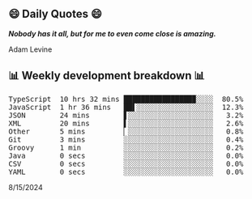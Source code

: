 ## 😄 Daily Quotes 😄

_**Nobody has it all, but for me to even come close is amazing.**_

Adam Levine



## 📊 Weekly development breakdown 📊

<pre>TypeScript  10 hrs 32 mins ████████████████▉░░░░  80.5%
JavaScript  1 hr 36 mins   ██▌░░░░░░░░░░░░░░░░░░  12.3%
JSON        24 mins        ▋░░░░░░░░░░░░░░░░░░░░   3.2%
XML         20 mins        ▌░░░░░░░░░░░░░░░░░░░░   2.6%
Other       5 mins         ▏░░░░░░░░░░░░░░░░░░░░   0.8%
Git         3 mins         ░░░░░░░░░░░░░░░░░░░░░   0.4%
Groovy      1 min          ░░░░░░░░░░░░░░░░░░░░░   0.2%
Java        0 secs         ░░░░░░░░░░░░░░░░░░░░░   0.0%
CSV         0 secs         ░░░░░░░░░░░░░░░░░░░░░   0.0%
YAML        0 secs         ░░░░░░░░░░░░░░░░░░░░░   0.0%</pre>

8/15/2024